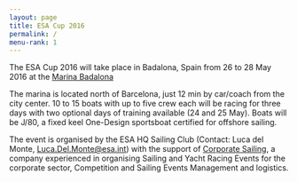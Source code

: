 ```yaml
---
layout: page
title: ESA Cup 2016
permalink: /
menu-rank: 1
---
```


The ESA Cup 2016 will take place in Badalona, Spain from 26 to 28 May 2016
at the [Marina Badalona](http://www.marinabadalona-sa.es/)

The marina is located north of Barcelona, just 12 min by car/coach from the city
center. 10 to 15 boats with up to five crew each will be racing for three days
with two optional days of training available (24 and 25 May). Boats will be
J/80, a fixed keel One-Design sportsboat certified for offshore sailing.

The event is organised by the ESA HQ Sailing Club (Contact: Luca del Monte,
<Luca.Del.Monte@esa.int>) with the support of [Corporate
Sailing](http://www.corporate-sailing.es/english_index.htm), a company
experienced in organising Sailing and Yacht Racing Events for the corporate
sector, Competition and Sailing Events Management and logistics. 
